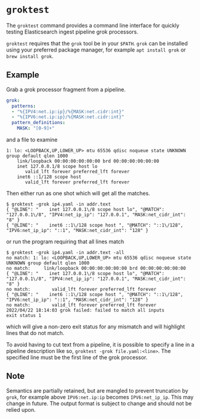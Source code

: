 # `groktest`

The `groktest` command provides a command line interface for quickly testing Elasticsearch ingest pipeline grok processors.

`groktest` requires that the `grok` tool be in your `$PATH`. `grok` can be installed using your preferred package manager, for example `apt install grok` or `brew install grok`.

## Example

Grab a grok processor fragment from a pipeline.
```yaml
grok:
  patterns:
  - "%{IPV4:net.ip:ip}/%{MASK:net.cidr:int}"
  - "%{IPV6:net.ip:ip}/%{MASK:net.cidr:int}"
  pattern_definitions:
    MASK: "[0-9]+"
```
and a file to examine
```
1: lo: <LOOPBACK,UP,LOWER_UP> mtu 65536 qdisc noqueue state UNKNOWN group default qlen 1000
    link/loopback 00:00:00:00:00:00 brd 00:00:00:00:00:00
    inet 127.0.0.1/8 scope host lo
       valid_lft forever preferred_lft forever
    inet6 ::1/128 scope host 
       valid_lft forever preferred_lft forever
```
Then either run as one shot which will get all the matches.
```
$ groktest -grok ip4.yaml -in addr.text
{ "@LINE": "    inet 127.0.0.1\/8 scope host lo", "@MATCH": "127.0.0.1\/8", "IPV4:net_ip_ip": "127.0.0.1", "MASK:net_cidr_int": "8" }
{ "@LINE": "    inet6 ::1\/128 scope host ", "@MATCH": "::1\/128", "IPV6:net_ip_ip": "::1", "MASK:net_cidr_int": "128" }
```
or run the program requiring that all lines match
```
$ groktest -grok ip4.yaml -in addr.text -all
no match: 1: lo: <LOOPBACK,UP,LOWER_UP> mtu 65536 qdisc noqueue state UNKNOWN group default qlen 1000
no match:     link/loopback 00:00:00:00:00:00 brd 00:00:00:00:00:00
{ "@LINE": "    inet 127.0.0.1\/8 scope host lo", "@MATCH": "127.0.0.1\/8", "IPV4:net_ip_ip": "127.0.0.1", "MASK:net_cidr_int": "8" }
no match:        valid_lft forever preferred_lft forever
{ "@LINE": "    inet6 ::1\/128 scope host ", "@MATCH": "::1\/128", "IPV6:net_ip_ip": "::1", "MASK:net_cidr_int": "128" }
no match:        valid_lft forever preferred_lft forever
2022/04/22 18:14:03 grok failed: failed to match all inputs
exit status 1
```
which will give a non-zero exit status for any mismatch and will highlight lines that do not match.

To avoid having to cut text from a pipeline, it is possible to specify a line in a pipeline description like so, `groktest -grok file.yaml:<line>`. The specified line must be the first line of the grok processor.

## Note

Semantics are partially retained, but are mangled to prevent truncation by `grok`, for example above `IPV6:net.ip:ip` becomes `IPV6:net_ip_ip`. This may change in future. The output format is subject to change and should not be relied upon.
